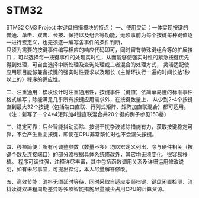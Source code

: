 # STM32
STM32 CM3 Project
本键盘扫描模块的特点：
一、使用灵活：一体实现按键的普通、单击、双击、长按、保持以及组合等功能，无须事前为每个按键每种键值逐一进行宏定义，也无须逐一编写各事件的条件判断，                     
                     只须为需要的按键事件编写相应的响应代码即可，同时留有特殊键组合等的扩展接口；
                     可以选择每一按键事件的处理实时性，从而能够使强实时性的紧急按键优先得到处理，可自由选择中断处理及查询处理或二者混合的处理方式，
                     灵活适配使应用项目能够兼备按键的强实时性要求以及超长（主循环执行一遍的时间长达1秒以上的）程序的适应性。

二、注重通用：模块设计时注重通用性，按键事件（键值）依简单易懂的标准事件格式编写；除能满足几乎所有按键应用需求外，在按键数量上，
                     从少到2-4个按键直到最大32个按键（包括端口直联、行列式矩阵、矩阵加直联混合）都可适用。（注：新写了一个4*4矩阵加4键直联混合共20个键的例子参见153楼）


三、稳定可靠：后台智能抖动消除、按键干扰杂波滤除措施有力，获取按键稳定可靠，不会产生重复按键，即使在CPU非常繁忙时也不会漏失按键。 

          
四、移植简便：所有可调整参数（数量不多）均以宏定义列出，除与硬件相关（按键个数及连接端口）的部分须根据具体系统修改外，其它均无须变化，很容易移植。
                     程序可读性强，注释详尽丰富，其中包括函数调用关系及详细运用修改说明，如有未尽事宜，可提出探讨，本人尽量解答修改。


五、高效节能：消抖无须延时等待，同时采取自适应变频扫键、键盘闲置检测、消抖读键双进程周期差异等多项智能措施尽量减少占用CPU的计算资源。
